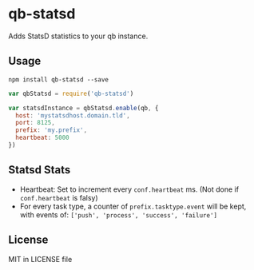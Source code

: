 # qb-statsd

Adds StatsD statistics to your qb instance.

## Usage

```
npm install qb-statsd --save
```

```javascript
var qbStatsd = require('qb-statsd')

var statsdInstance = qbStatsd.enable(qb, {
  host: 'mystatsdhost.domain.tld',
  port: 8125,
  prefix: 'my.prefix',
  heartbeat: 5000
})
```

## Statsd Stats

- Heartbeat: Set to increment every `conf.heartbeat` ms. (Not done if `conf.heartbeat` is falsy)
- For every task type, a counter of `prefix.tasktype.event` will be kept, with events of: `['push', 'process', 'success', 'failure']`

## License

MIT in LICENSE file

